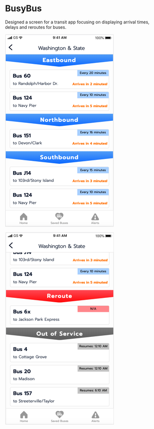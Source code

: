 # BusyBus

Designed a screen for a transit app focusing on displaying arrival times, delays and reroutes for buses. 

![alt text](https://github.com/valentinavega/BusyBus/blob/master/images/1.png  "Bus Page 1")

![alt text](https://github.com/valentinavega/BusyBus/blob/master/images/2.png  "Bus Page 2")


